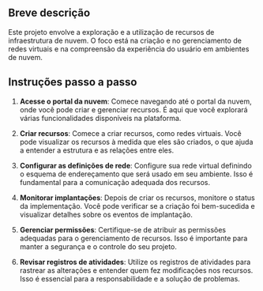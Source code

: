 ## Breve descrição
Este projeto envolve a exploração e a utilização de recursos de infraestrutura de nuvem. O foco está na criação e no gerenciamento de redes virtuais e na compreensão da experiência do usuário em ambientes de nuvem.

## Instruções passo a passo
1. **Acesse o portal da nuvem**: Comece navegando até o portal da nuvem, onde você pode criar e gerenciar recursos. É aqui que você explorará várias funcionalidades disponíveis na plataforma. 
   
2. **Criar recursos**: Comece a criar recursos, como redes virtuais. Você pode visualizar os recursos à medida que eles são criados, o que ajuda a entender a estrutura e as relações entre eles.

3. **Configurar as definições de rede**: Configure sua rede virtual definindo o esquema de endereçamento que será usado em seu ambiente. Isso é fundamental para a comunicação adequada dos recursos.

4. **Monitorar implantações**: Depois de criar os recursos, monitore o status da implementação. Você pode verificar se a criação foi bem-sucedida e visualizar detalhes sobre os eventos de implantação.

5. **Gerenciar permissões**: Certifique-se de atribuir as permissões adequadas para o gerenciamento de recursos. Isso é importante para manter a segurança e o controle do seu projeto.

6. **Revisar registros de atividades**: Utilize os registros de atividades para rastrear as alterações e entender quem fez modificações nos recursos. Isso é essencial para a responsabilidade e a solução de problemas.
